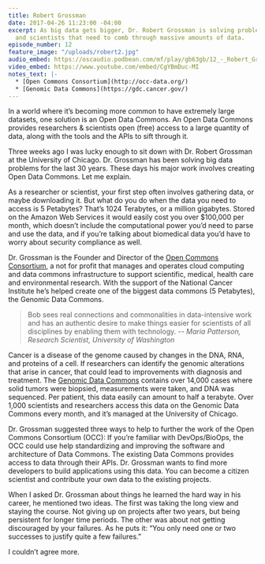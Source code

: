 ```yaml
---
title: Robert Grossman
date: 2017-04-26 11:23:00 -04:00
excerpt: As big data gets bigger, Dr. Robert Grossman is solving problems for researchers
  and scientists that need to comb through massive amounts of data.
episode_number: 12
feature_image: "/uploads/robert2.jpg"
audio_embed: https://oscaudio.podbean.com/mf/play/gb63gb/12_-_Robert_Grossman_-_Open_SourceCraft.mp3
video_embed: https://www.youtube.com/embed/CgYBmDuc-MI
notes_text: |-
  * [Open Commons Consortium](http://occ-data.org/)
  * [Genomic Data Commons](https://gdc.cancer.gov/)
---
```


In a world where it’s becoming more common to have extremely large datasets, one solution is an Open Data Commons.  An Open Data Commons provides researchers & scientists open (free) access to a large quantity of data, along with the tools and the APIs to sift through it. 

Three weeks ago I was lucky enough to sit down with Dr. Robert Grossman at the University of Chicago.  Dr. Grossman has been solving big data problems for the last 30 years. These days his major work involves creating Open Data Commons.  Let me explain.

As a researcher or scientist, your first step often involves gathering data, or maybe downloading it.  But what do you do when the data you need to access is 5 Petabytes? That’s 1024 Terabytes, or a million gigabytes.   Stored on the Amazon Web Services it would easily cost you over $100,000 per month, which doesn’t include the computational power you’d need to parse and use the data, and if you’re talking about biomedical data you’d have to worry about security compliance as well.  

Dr. Grossman is the Founder and Director of the [Open Commons Consortium](http://occ-data.org/), a not for profit that manages and operates cloud computing and data commons infrastructure to support scientific, medical, health care and environmental research.  With the support of the National Cancer Institute he’s helped create one of the biggest data commons (5 Petabytes), the Genomic Data Commons.  

> Bob sees real connections and commonalities in data-intensive work and has an authentic desire to make things easier for scientists of all disciplines by enabling them with technology.
><cite>--  Maria Patterson, Research Scientist, University of Washington</cite>

Cancer is a disease of the genome caused by changes in the DNA, RNA, and proteins of a cell.  If researchers can identify the genomic alterations that arise in cancer, that could lead to improvements with diagnosis and treatment.  The [Genomic Data Commons](https://gdc.cancer.gov/) contains over 14,000 cases where solid tumors were biopsied, measurements were taken, and DNA was sequenced.  Per patient, this data easily can amount to half a terabyte.  Over 1,000 scientists and researchers access this data on the Genomic Data Commons every month, and it’s managed at the University of Chicago.

Dr. Grossman suggested three ways to help to further the work of the Open Commons Consortium (OCC):
If you’re familiar with DevOps/BioOps, the OCC could use help standardizing and improving the software and architecture of Data Commons.
The existing Data Commons provides access to data through their APIs.  Dr. Grossman wants to find more developers to build applications using this data.
You can become a citizen scientist and contribute your own data to the existing projects.

When I asked Dr. Grossman about things he learned the hard way in his career, he mentioned two ideas.  The first was taking the long view and staying the course.  Not giving up on projects after two years, but being persistent for longer time periods.  The other was about not getting discouraged by your failures.  As he puts it: “You only need one or two successes to justify quite a few failures.”

I couldn’t agree more.
